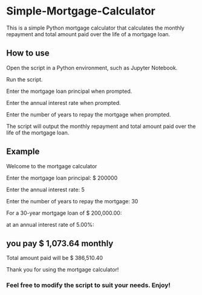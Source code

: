 # Simple-Mortgage-Calculator
This is a simple Python mortgage calculator that calculates the monthly repayment and total amount paid over the life of a mortgage loan.

## How to use
Open the script in a Python environment, such as Jupyter Notebook.

Run the script.

Enter the mortgage loan principal when prompted.

Enter the annual interest rate when prompted.

Enter the number of years to repay the mortgage when prompted.

The script will output the monthly repayment and total amount paid over the life of the mortgage loan.

## Example
Welcome to the mortgage calculator

Enter the mortgage loan principal: $ 200000

Enter the annual interest rate: 5

Enter the number of years to repay the mortgage: 30

For a 30-year mortgage loan of $ 200,000.00:

at an annual interest rate of 5.00%:

you pay $ 1,073.64 monthly
----------------------------------------

Total amount paid will be $ 386,510.40

Thank you for using the mortgage calculator!

### Feel free to modify the script to suit your needs. Enjoy!
